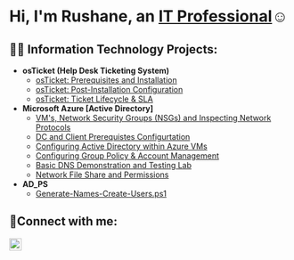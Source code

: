 <h1>Hi, I'm Rushane, an <a href="https://www.linkedin.com/in/rushane-townsend-716a491a9/">IT Professional</a>☺</h1>

<h2>👨‍💻 Information Technology Projects:</h2>

- <b>osTicket (Help Desk Ticketing System)</b>
  - [osTicket: Prerequisites and Installation](https://github.com/Cyber-Haze/osticket-prereqs)
  - [osTicket: Post-Installation Configuration](https://github.com/Cyber-Haze/post-install-config)
  - [osTicket: Ticket Lifecycle & SLA](https://github.com/Cyber-Haze/ticket-lifecycle)
- <b>Microsoft Azure [Active Directory] </b>
  - [VM's, Network Security Groups (NSGs) and Inspecting Network Protocols](https://github.com/Cyber-Haze/Azure-VM-Creation-and-Network-Protocols)
  - [DC and Client Prerequistes Configurtation](https://github.com/Cyber-Haze/Azure-AD-DC-and-Client-VM-s-Configuration)
  - [Configuring Active Directory within Azure VMs](https://github.com/Cyber-Haze/configure-ad)
  - [Configuring Group Policy & Account Management ](https://github.com/Cyber-Haze/Configuring-Group-Policy-Unlocking-Accounts-Resetting-Passwords-Azure)
  - [Basic DNS Demonstration and Testing Lab]()
  - [Network File Share and Permissions]()
- <b>AD_PS</b>    
  - [Generate-Names-Create-Users.ps1](https://github.com/Cyber-Haze/Generate_Names_Create_Users.ps1/blob/main/Generate-Names-Create-Users.ps1)
    
    

<h2>🤳Connect with me:</h2>

[<img align="left" alt="Rushane | LinkedIn" width="22px" src="https://cdn.jsdelivr.net/npm/simple-icons@v3/icons/linkedin.svg" />][linkedin]


[linkedin]: https://www.linkedin.com/in/rushane-townsend-716a491a9/

